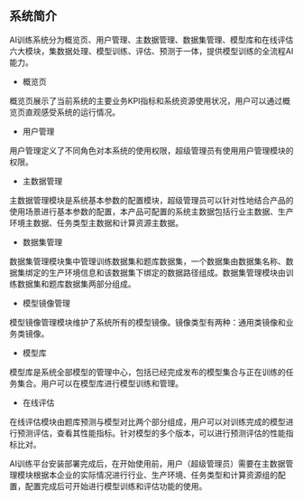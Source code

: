 ## 系统简介
AI训练系统分为概览页、用户管理、主数据管理、数据集管理、模型库和在线评估六大模块，集数据处理、模型训练、评估、预测于一体，提供模型训练的全流程AI能力。

- 概览页

概览页展示了当前系统的主要业务KPI指标和系统资源使用状况，用户可以通过概览页直观感受系统的运行情况。

- 用户管理

用户管理定义了不同角色对本系统的使用权限，超级管理员有使用用户管理模块的权限。

- 主数据管理

主数据管理模块是系统基本参数的配置模块，超级管理员可以针对性地结合产品的使用场景进行基本参数的配置，本产品可配置的系统主数据包括行业主数据、生产环境主数据、任务类型主数据和计算资源主数据。

- 数据集管理

数据集管理模块集中管理训练数据集和题库数据集，一个数据集由数据集名称、数据集绑定的生产环境信息和该数据集下绑定的数据路径组成。数据集管理模块由训练数据集和题库数据集两部分组成。

- 模型镜像管理

模型镜像管理模块维护了系统所有的模型镜像。镜像类型有两种：通用类镜像和业务类镜像。

- 模型库

模型库是系统全部模型的管理中心，包括已经完成发布的模型集合与正在训练的任务集合。用户可以在模型库进行模型训练和管理。

- 在线评估

在线评估模块由题库预测与模型对比两个部分组成，用户可以对训练完成的模型进行预测评估，查看其性能指标。针对模型的多个版本，可以进行预测评估的性能指标比对。

AI训练平台安装部署完成后，在开始使用前，用户（超级管理员）需要在主数据管理模块根据本企业的实际情况进行行业、生产环境、任务类型和计算资源组的配置，配置完成后可开始进行模型训练和评估功能的使用。
